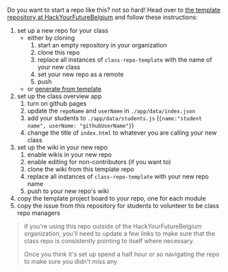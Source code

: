 Do you want to start a repo like this? not so hard! Head over to [the template repository at HackYourFutureBelgium](https://github.com/HackYourFutureBelgium/class-repo-template/) and follow these instructions:

1. set up a new repo for your class
    * either by cloning
        1. start an empty repository in your organization
        1. clone this repo
        1. replace all instances of `class-repo-template` with the name of your new class
        1. set your new repo as a remote
        1. push
    * or [generate from template](https://help.github.com/en/github/creating-cloning-and-archiving-repositories/creating-a-repository-from-a-template)
1. set up the class overview app
    1. turn on github pages
    1. update the `repoName` and `userName` in `./app/data/index.json`
    1. add your students to `./app/data/students.js` (`{name:"student name", userName: "githubUserName"}`)
    1. change the title of `index.html` to whatever you are calling your new class 
1. set up the wiki in your new repo
    1. enable wikis in your new repo
    1. enable editing for non-contributors (if you want to)
    1. clone the wiki from this template repo
    1. replace all instances of `class-repo-template` with your new repo name
    1. push to your new repo's wiki
1. copy the template project board to your repo, one for each module
1. copy the issue from this repository for students to volunteer to be class repo managers


> if you're using this repo outside of the HackYourFutureBelgium organization, you'll need to update a few links to make sure that the class repo is consistently pointing to itself where necessary.
>
> Once you think it's set up spend a half hour or so navigating the repo to make sure you didn't miss any
